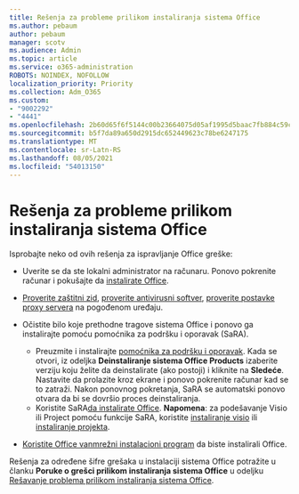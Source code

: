 ```yaml
---
title: Rešenja za probleme prilikom instaliranja sistema Office
ms.author: pebaum
author: pebaum
manager: scotv
ms.audience: Admin
ms.topic: article
ms.service: o365-administration
ROBOTS: NOINDEX, NOFOLLOW
localization_priority: Priority
ms.collection: Adm_O365
ms.custom:
- "9002292"
- "4441"
ms.openlocfilehash: 2b60d65f6f5144c00b23664075d05af1995d5baac7fb884c59cbe82efca3d198
ms.sourcegitcommit: b5f7da89a650d2915dc652449623c78be6247175
ms.translationtype: MT
ms.contentlocale: sr-Latn-RS
ms.lasthandoff: 08/05/2021
ms.locfileid: "54013150"
---
```

# <a name="solutions-for-issues-when-installing-office"></a>Rešenja za probleme prilikom instaliranja sistema Office

Isprobajte neko od ovih rešenja za ispravljanje Office greške:

- Uverite se da ste lokalni administrator na računaru. Ponovo pokrenite računar i pokušajte da [instalirate Office](https://portal.office.com/OLS/MySoftware.aspx).

- [Proverite zaštitni zid](https://support.office.com/article/unlicensed-product-and-activation-errors-in-office-0d23d3c0-c19c-4b2f-9845-5344fedc4380#bkmk_checkfirewall), [proverite antivirusni softver](https://support.office.com/article/unlicensed-product-and-activation-errors-in-office-0d23d3c0-c19c-4b2f-9845-5344fedc4380#bkmk_checkav), [proverite postavke proxy servera](https://support.office.com/article/unlicensed-product-and-activation-errors-in-office-0d23d3c0-c19c-4b2f-9845-5344fedc4380#bkmk_checkproxy) na pogođenom uređaju.

- Očistite bilo koje prethodne tragove sistema Office i ponovo ga instalirajte pomoću pomoćnika za podršku i oporavak (SaRA). 

    - Preuzmite i instalirajte [pomoćnika za podršku i oporavak](https://aka.ms/SARA-OfficeUninstall-Alchemy). Kada se otvori, iz odeljka **Deinstaliranje sistema Office Products** izaberite verziju koju želite da deinstalirate (ako postoji) i kliknite na **Sledeće**. Nastavite da prolazite kroz ekrane i ponovo pokrenite računar kad se to zatraži. Nakon ponovnog pokretanja, SaRA se automatski ponovo otvara da bi se dovršio proces deinstaliranja.
    - Koristite SaRA[da instalirate Office](https://aka.ms/sara-officeinstall). **Napomena**: za podešavanje Visio ili Project pomoću funkcije SaRA, koristite [instaliranje visio](https://aka.ms/SaRA-VisioSetupScenario) ili [instaliranje projekta](https://aka.ms/SaRA-ProjectSetupScenario).  

- [Koristite Office vanmrežni instalacioni program](https://support.office.com/article/f0a85fe7-118f-41cb-a791-d59cef96ad1c?wt.mc_id=Alchemy_ClientDIA) da biste instalirali Office.

Rešenja za određene šifre grešaka u instalaciji sistema Office potražite u članku **Poruke o grešci prilikom instaliranja sistema Office** u odeljku [Rešavanje problema prilikom instaliranja sistema Office](https://support.office.com/article/35ff2def-e0b2-4dac-9784-4cf212c1f6c2#BKMK_ErrorMessages).

